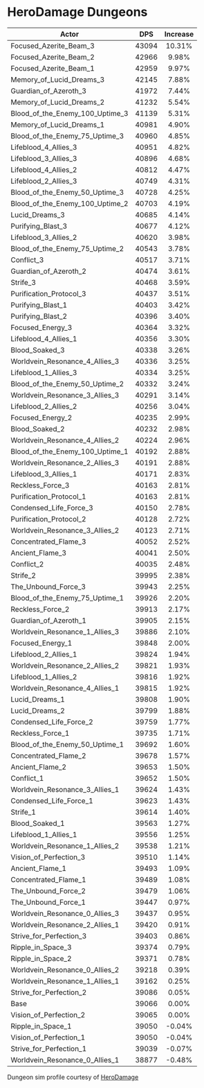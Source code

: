 # HeroDamage Dungeons
| Actor | DPS | Increase |
|---|:---:|:---:|
|Focused_Azerite_Beam_3|43094|10.31%|
|Focused_Azerite_Beam_2|42966|9.98%|
|Focused_Azerite_Beam_1|42959|9.97%|
|Memory_of_Lucid_Dreams_3|42145|7.88%|
|Guardian_of_Azeroth_3|41972|7.44%|
|Memory_of_Lucid_Dreams_2|41232|5.54%|
|Blood_of_the_Enemy_100_Uptime_3|41139|5.31%|
|Memory_of_Lucid_Dreams_1|40981|4.90%|
|Blood_of_the_Enemy_75_Uptime_3|40960|4.85%|
|Lifeblood_4_Allies_3|40951|4.82%|
|Lifeblood_3_Allies_3|40896|4.68%|
|Lifeblood_4_Allies_2|40812|4.47%|
|Lifeblood_2_Allies_3|40749|4.31%|
|Blood_of_the_Enemy_50_Uptime_3|40728|4.25%|
|Blood_of_the_Enemy_100_Uptime_2|40703|4.19%|
|Lucid_Dreams_3|40685|4.14%|
|Purifying_Blast_3|40677|4.12%|
|Lifeblood_3_Allies_2|40620|3.98%|
|Blood_of_the_Enemy_75_Uptime_2|40543|3.78%|
|Conflict_3|40517|3.71%|
|Guardian_of_Azeroth_2|40474|3.61%|
|Strife_3|40468|3.59%|
|Purification_Protocol_3|40437|3.51%|
|Purifying_Blast_1|40403|3.42%|
|Purifying_Blast_2|40396|3.40%|
|Focused_Energy_3|40364|3.32%|
|Lifeblood_4_Allies_1|40356|3.30%|
|Blood_Soaked_3|40338|3.26%|
|Worldvein_Resonance_4_Allies_3|40336|3.25%|
|Lifeblood_1_Allies_3|40334|3.25%|
|Blood_of_the_Enemy_50_Uptime_2|40332|3.24%|
|Worldvein_Resonance_3_Allies_3|40291|3.14%|
|Lifeblood_2_Allies_2|40256|3.04%|
|Focused_Energy_2|40235|2.99%|
|Blood_Soaked_2|40232|2.98%|
|Worldvein_Resonance_4_Allies_2|40224|2.96%|
|Blood_of_the_Enemy_100_Uptime_1|40192|2.88%|
|Worldvein_Resonance_2_Allies_3|40191|2.88%|
|Lifeblood_3_Allies_1|40171|2.83%|
|Reckless_Force_3|40163|2.81%|
|Purification_Protocol_1|40163|2.81%|
|Condensed_Life_Force_3|40150|2.78%|
|Purification_Protocol_2|40128|2.72%|
|Worldvein_Resonance_3_Allies_2|40123|2.71%|
|Concentrated_Flame_3|40052|2.52%|
|Ancient_Flame_3|40041|2.50%|
|Conflict_2|40035|2.48%|
|Strife_2|39995|2.38%|
|The_Unbound_Force_3|39943|2.25%|
|Blood_of_the_Enemy_75_Uptime_1|39926|2.20%|
|Reckless_Force_2|39913|2.17%|
|Guardian_of_Azeroth_1|39905|2.15%|
|Worldvein_Resonance_1_Allies_3|39886|2.10%|
|Focused_Energy_1|39848|2.00%|
|Lifeblood_2_Allies_1|39824|1.94%|
|Worldvein_Resonance_2_Allies_2|39821|1.93%|
|Lifeblood_1_Allies_2|39816|1.92%|
|Worldvein_Resonance_4_Allies_1|39815|1.92%|
|Lucid_Dreams_1|39808|1.90%|
|Lucid_Dreams_2|39799|1.88%|
|Condensed_Life_Force_2|39759|1.77%|
|Reckless_Force_1|39735|1.71%|
|Blood_of_the_Enemy_50_Uptime_1|39692|1.60%|
|Concentrated_Flame_2|39678|1.57%|
|Ancient_Flame_2|39653|1.50%|
|Conflict_1|39652|1.50%|
|Worldvein_Resonance_3_Allies_1|39624|1.43%|
|Condensed_Life_Force_1|39623|1.43%|
|Strife_1|39614|1.40%|
|Blood_Soaked_1|39563|1.27%|
|Lifeblood_1_Allies_1|39556|1.25%|
|Worldvein_Resonance_1_Allies_2|39538|1.21%|
|Vision_of_Perfection_3|39510|1.14%|
|Ancient_Flame_1|39493|1.09%|
|Concentrated_Flame_1|39489|1.08%|
|The_Unbound_Force_2|39479|1.06%|
|The_Unbound_Force_1|39447|0.97%|
|Worldvein_Resonance_0_Allies_3|39437|0.95%|
|Worldvein_Resonance_2_Allies_1|39420|0.91%|
|Strive_for_Perfection_3|39403|0.86%|
|Ripple_in_Space_3|39374|0.79%|
|Ripple_in_Space_2|39371|0.78%|
|Worldvein_Resonance_0_Allies_2|39218|0.39%|
|Worldvein_Resonance_1_Allies_1|39162|0.25%|
|Strive_for_Perfection_2|39086|0.05%|
|Base|39066|0.00%|
|Vision_of_Perfection_2|39065|0.00%|
|Ripple_in_Space_1|39050|-0.04%|
|Vision_of_Perfection_1|39050|-0.04%|
|Strive_for_Perfection_1|39039|-0.07%|
|Worldvein_Resonance_0_Allies_1|38877|-0.48%|

 Dungeon sim profile courtesy of [HeroDamage](https://www.herodamage.com/)